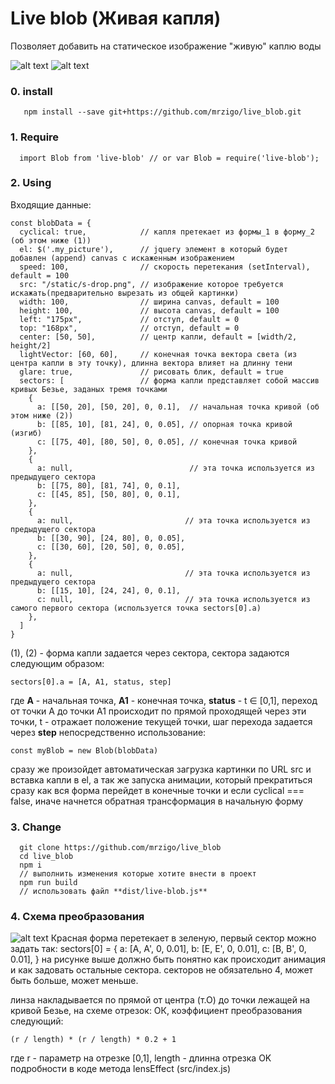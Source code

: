 # Live blob (Живая капля)

Позволяет добавить на статическое изображение "живую" каплю воды

![alt text](https://raw.githubusercontent.com/mrzigo/live_blob/master/logo.gif)
![alt text](https://raw.githubusercontent.com/mrzigo/live_blob/master/logo2.gif)

### 0. install
```
   npm install --save git+https://github.com/mrzigo/live_blob.git
```
### 1. Require
```
  import Blob from 'live-blob' // or var Blob = require('live-blob');
```

### 2. Using
Входящие данные:
```
const blobData = {
  cyclical: true,            // капля претекает из формы_1 в форму_2 (об этом ниже (1))
  el: $('.my_picture'),      // jquery элемент в который будет добавлен (append) canvas с искаженным изображением
  speed: 100,                // скорость перетекания (setInterval), default = 100
  src: "/static/s-drop.png", // изображение которое требуется искажать(предварительно вырезать из общей картинки)
  width: 100,                // ширина canvas, default = 100
  height: 100,               // высота canvas, default = 100
  left: "175px",             // отступ, default = 0
  top: "168px",              // отступ, default = 0
  center: [50, 50],          // центр капли, default = [width/2, height/2]
  lightVector: [60, 60],     // конечная точка вектора света (из центра капли в эту точку), длинна вектора влияет на длинну тени
  glare: true,               // рисовать блик, default = true
  sectors: [                 // форма капли представляет собой массив кривых Безье, заданых тремя точками
    {
      a: [[50, 20], [50, 20], 0, 0.1],  // начальная точка кривой (об этом ниже (2))
      b: [[85, 10], [81, 24], 0, 0.05], // опорная точка кривой (изгиб)
      c: [[75, 40], [80, 50], 0, 0.05], // конечная точка кривой
    },
    {
      a: null,                          // эта точка используется из предыдущего сектора
      b: [[75, 80], [81, 74], 0, 0.1],
      c: [[45, 85], [50, 80], 0, 0.1],
    },
    {
      a: null,                         // эта точка используется из предыдущего сектора
      b: [[30, 90], [24, 80], 0, 0.05],
      c: [[30, 60], [20, 50], 0, 0.05],
    },
    {
      a: null,                         // эта точка используется из предыдущего сектора
      b: [[15, 10], [24, 24], 0, 0.1],
      c: null,                         // эта точка используется из самого первого сектора (используется точка sectors[0].a)
    },
  ]
}
```
(1), (2) - форма капли задается через сектора, сектора задаются следующим образом:
```
sectors[0].a = [A, A1, status, step]
```
где **A** - начальная точка, **A1** - конечная точка, **status** - t ∈ [0,1], переход от точки A до точки A1 происходит по прямой проходящей через эти точки, t - отражает положение текущей точки, шаг перехода задается через **step**
непосредственно использование:
```
const myBlob = new Blob(blobData)
```
сразу же произойдет автоматическая загрузка картинки по URL src и вставка капли в el, а так же запуска анимации, который прекратиться сразу как вся форма перейдет в конечные точки и если cyclical === false, иначе начнется обратная трансформация в начальную форму

### 3. Change
```
  git clone https://github.com/mrzigo/live_blob
  cd live_blob
  npm i
  // выполнить изменения которые хотите внести в проект
  npm run build
  // использовать файл **dist/live-blob.js**
```

### 4. Схема преобразования
![alt text](https://raw.githubusercontent.com/mrzigo/live_blob/master/logo2.gif)
Красная форма перетекает в зеленую, первый сектор можно задать так:
sectors[0] = {
  a: [A, A', 0, 0.01],
  b: [E, E', 0, 0.01],
  c: [B, B', 0, 0.01],
}
на рисунке выше должно быть понятно как происходит анимация и как задовать остальные сектора. секторов не обязательно 4, может быть больше, может меньше.

линза накладывается по прямой от центра (т.О) до точки лежащей на кривой Безье, на схеме отрезок: ОК, коэффициент преобразования следующий:
```
(r / length) * (r / length) * 0.2 + 1
```
где r - параметр на отрезке [0,1], length - длинна отрезка OK
подробности в коде метода lensEffect (src/index.js)
